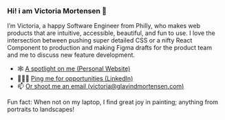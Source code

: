### Hi! i am Victoria Mortensen 👋

I’m Victoria, a happy Software Engineer from Philly, who makes web products that are intuitive, accessible, beautiful, and fun to use. I love the intersection between pushing super detailed CSS or a nifty React Component to production and making Figma drafts for the product team and me to discuss new feature development. 

- 🕸 [A spotlight on me (Personal Website)]( https://victoria.glavindmortensen.com/)
- 👩🏻‍💼 [Ping me for opportunities (LinkedIn)](https://www.linkedin.com/in/victoriamortensen/)
- 📫 [Or shoot me an email (victoria@glavindmortensen.com)](mailto:victoria@glavindmortensen.com)


Fun fact: When not on my laptop, I find great joy in painting; anything from portraits to landscapes! 

